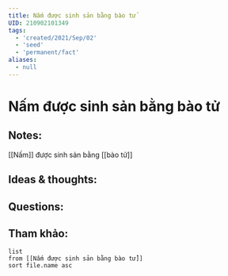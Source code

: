 ```yaml
---
title: Nấm được sinh sản bằng bào tử
UID: 210902101349
tags:
  - 'created/2021/Sep/02'
  - 'seed'
  - 'permanent/fact'
aliases:
  - null
---
```

# Nấm được sinh sản bằng bào tử

## Notes:
[[Nấm]] được sinh sản bằng [[bào tử]]

## Ideas & thoughts:

## Questions:


## Tham khảo:
```dataview
list
from [[Nấm được sinh sản bằng bào tử]]
sort file.name asc
```